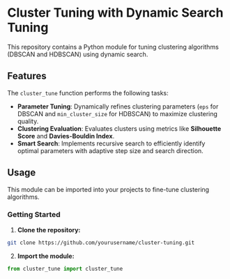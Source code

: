 # Cluster Tuning with Dynamic Search Tuning

This repository contains a Python module for tuning clustering algorithms (DBSCAN and HDBSCAN) using dynamic search. 

## Features
The `cluster_tune` function performs the following tasks:

- **Parameter Tuning**: Dynamically refines clustering parameters (`eps` for DBSCAN and `min_cluster_size` for HDBSCAN) to maximize clustering quality.
- **Clustering Evaluation**: Evaluates clusters using metrics like **Silhouette Score** and **Davies-Bouldin Index**.
- **Smart Search**: Implements recursive search to efficiently identify optimal parameters with adaptive step size and search direction.

## Usage
This module can be imported into your projects to fine-tune clustering algorithms.

### Getting Started

1. **Clone the repository:**

```bash
git clone https://github.com/yourusername/cluster-tuning.git
```

2. **Import the module:**

```python
from cluster_tune import cluster_tune
```
